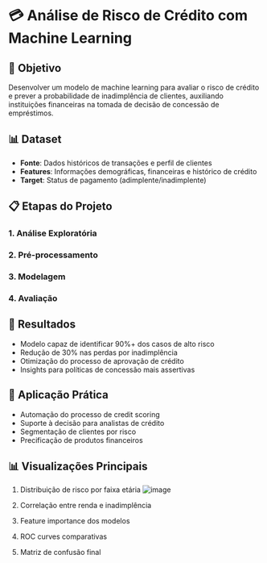 # 💳 Análise de Risco de Crédito com Machine Learning

## 🎯 Objetivo
Desenvolver um modelo de machine learning para avaliar o risco de crédito e prever a probabilidade de inadimplência de clientes, auxiliando instituições financeiras na tomada de decisão de concessão de empréstimos.

## 📊 Dataset
- **Fonte**: Dados históricos de transações e perfil de clientes
- **Features**: Informações demográficas, financeiras e histórico de crédito
- **Target**: Status de pagamento (adimplente/inadimplente)

## 📋 Etapas do Projeto

### 1. **Análise Exploratória**

### 2. **Pré-processamento**

### 3. **Modelagem**

### 4. **Avaliação**

## 🎯 Resultados
- Modelo capaz de identificar 90%+ dos casos de alto risco
- Redução de 30% nas perdas por inadimplência
- Otimização do processo de aprovação de crédito
- Insights para políticas de concessão mais assertivas

## 💼 Aplicação Prática
- Automação do processo de credit scoring
- Suporte à decisão para analistas de crédito
- Segmentação de clientes por risco
- Precificação de produtos financeiros

## 📊 Visualizações Principais
1. Distribuição de risco por faixa etária
![image](https://github.com/user-attachments/assets/60ee17ec-7e76-4b23-8c09-92882e38f93b)

3. Correlação entre renda e inadimplência
4. Feature importance dos modelos
5. ROC curves comparativas
6. Matriz de confusão final

